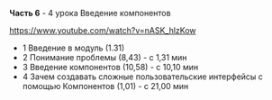 **Часть 6** - 4 урока Введение компонентов

https://www.youtube.com/watch?v=nASK_hlzKow

- 1 Введение в модуль (1.31)
- 2 Понимание проблемы (8,43) - с 1,31 мин
- 3 Введение компонентов (10,58) - с 10,10 мин
- 4 Зачем создавать сложные пользовательские интерфейсы с помощью Компонентов (1,01) - с 21,00 мин

